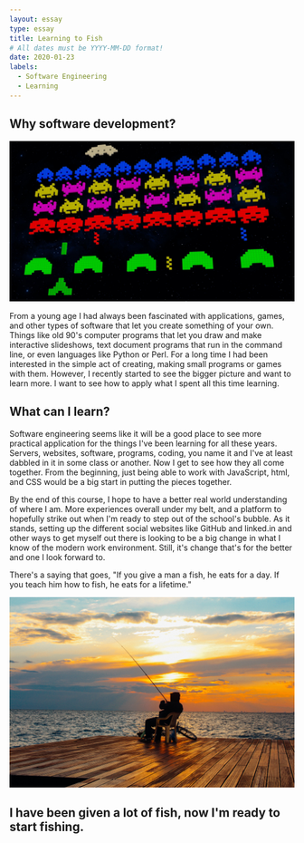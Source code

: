 ```yaml
---
layout: essay
type: essay
title: Learning to Fish
# All dates must be YYYY-MM-DD format!
date: 2020-01-23
labels:
  - Software Engineering
  - Learning
---
```


## Why software development?

<img class="ui medium center floated image" src="../images/space-invaders.jpg">

From a young age I had always been fascinated with applications, games, and other types of software that let you create something of your own. Things like old 90's computer programs that let you draw and make interactive slideshows, text document programs that run in the command line, or even languages like Python or Perl. For a long time I had been interested in the simple act of creating, making small programs or games with them. However, I recently started to see the bigger picture and want to learn more. I want to see how to apply what I spent all this time learning.

## What can I learn?
Software engineering seems like it will be a good place to see more practical application for the things I've been learning for all these years. Servers, websites, software, programs, coding, you name it and I've at least dabbled in it in some class or another. Now I get to see how they all come together. From the beginning, just being able to work with JavaScript, html, and CSS would be a big start in putting the pieces together.

By the end of this course, I hope to have a better real world understanding of where I am. More experiences overall under my belt, and a platform to hopefully strike out when I'm ready to step out of the school's bubble. As it stands, setting up the different social websites like GitHub and linked.in and other ways to get myself out there is looking to be a big change in what I know of the modern work environment. Still, it's change that's for the better and one I look forward to.

There's a saying that goes, "If you give a man a fish, he eats for a day. If you teach him how to fish, he eats for a lifetime."

<img class="ui medium center floated image" src="../images/fishing.jpg">


## I have been given a lot of fish, now I'm ready to start fishing.
